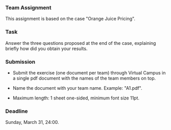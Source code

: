 ### Team Assignment

This assignment is based on the case "Orange Juice Pricing".

### Task

Answer the three questions proposed at the end of the case, explaining briefly how did you obtain your results.

### Submission

- Submit the exercise (one document per team) through Virtual Campus in a single pdf document with the names of the team members on top.

- Name the document with your team name. Example: "A1.pdf".

- Maximum length: 1 sheet one-sided, minimum font size 11pt.

### Deadline

Sunday, March 31, 24:00.
